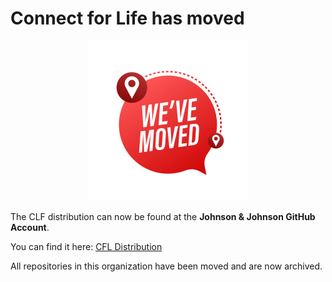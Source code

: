 # Connect for Life has moved

<p align="center">
  <img src="https://raw.githubusercontent.com/ConnectForLife/.github/main/profile/img/we_moved.jpg?raw=true" width="256" height="256" />
</p>
The CLF distribution can now be found at the <strong>Johnson & Johnson GitHub Account</strong>.

You can find it here: [CFL Distribution](https://github.com/johnsonandjohnson/openmrs-distro-cfl)

All repositories in this organization have been moved and are now archived.
